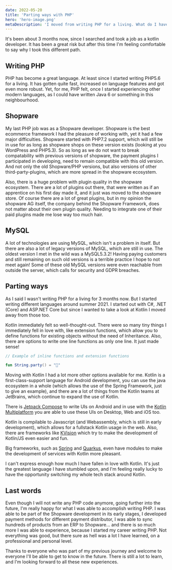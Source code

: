 ```yaml
---
date: 2022-05-20
title: 'Parting ways with PHP'
hero: 'hero-image.png'
metaDescription: 'I moved from writing PHP for a living. What do I have left to say?'
---
```


It's been about 3 months now, since I searched and took a job as a kotlin developer. It has been a great risk but after 
this time I'm feeling comfortable to say why I took this different path.

## Writing PHP
PHP has become a great language. At least since I started writing PHP5.6 for a living. It has gotten quite fast, increased 
on language features and got even more robust. Yet, for me, PHP felt, once I started experiencing other modern languages,
as I could have written Java 6 or something in this neighbourhood.

## Shopware
My last PHP job was as a Shopware developer. Shopware is the best ecommerce framework I had the pleasure of working with,
yet it had a few major difficulties. Shopware started with PHP7.2 support, which will still be in use for as long as shopware
shops on these version exists (looking at you WordPress and PHP5.3). So as long as we do not want to break compatability
with previous versions of shopware, the payment plugins I participated in developing, need to remain compatible with this
old version. And not only the old Shopware/PHP versions, but also versions of other third-party-plugins, which are more spread 
in the shopware ecosystem.

Also, there is a huge problem with plugin quality in the shopware ecosystem. There are a lot of plugins out there, that were 
written as if an apprentice on his first day made it, and it just was moved to the shopware store. Of course there are a
lot of great plugins, but in my opinion the shopware AG itself, the company behind the Shopware Framework, does not matter 
about their own plugin quality. Needing to integrate one of their paid plugins made me lose way too much hair.

## MySQL
A lot of technologies are using MySQL, which isn't a problem in itself. But there are also a lot of legacy versions of MySQL,
which are still in use. The oldest version I met in the wild was a MySQL5.3.2! Having paying customers and still remaining 
on such old versions is a terrible practice I hope to not meet again! Some of these old MySQL versions were even reachable 
from outside the server, which calls for security and GDPR breaches.

## Parting ways
As I said I wasn't writing PHP for a living for 3 months now. But I started writing different languages around summer 2021.
I started out with C#, .NET (Core) and ASP.NET Core but since I wanted to take a look at Kotlin I moved away from those 
too.

Kotlin immediately felt so well-thought-out. There were so many tiny things I immediately fell in love with, like extension
functions, which allow you to define functions for existing objects without the need of Inheritance. Also, there are options 
to write one line functions as only one line. It just made sense!

```kotlin
// Example of inline functions and extension functions

fun String.party() = "🎉"
```

Moving with Kotlin I had a lot more other options available for me. Kotlin is a first-class-support language for Android
development, you can use the java ecosystem in a whole (which allows the use of the Spring Framework, just to give an 
example), and there are a lot of things from the Kotlin teams at JetBrains, which continue to expand the use of Kotlin.

There is [Jetpack Compose](https://developer.android.com/jetpack/compose) to write UIs on Android and in use with the 
[Kotlin Multiplatform](https://kotlinlang.org/docs/multiplatform.html) you are able to use these UIs on Desktop, Web and iOS
too.

Kotlin is compilable to Javascript (and Webassembly, which is still in early development), which allows for a fullstack 
Kotlin usage in the web. Also, there are frameworks like [KVision](https://kvision.io/) which try to make the development 
of Kotlin/JS even easier and fun.

Big frameworks, such as [Spring](https://spring.io/) and [Quarkus](https://quarkus.io/), even have modules to make the 
development of services with Kotlin more pleasant.

I can't express enough how much I have fallen in love with Kotlin. It's just the greatest language I have stumbled upon, 
and I'm feeling really lucky to have the opportunity switching my whole tech stack around Kotlin.

## Last words 
Even though I will not write any PHP code anymore, going further into the future, I'm really happy for what I was able to 
accomplish writing PHP. I was able to be part of the Shopware development in its early stages, I developed payment methods
for different payment distributor, I was able to sync hundreds of products from an ERP to Shopware... and there is so much 
more I was able to experience, because I started my career writing PHP. Not everything was good, but there sure as hell 
was a lot I have learned, on a professional and personal level. 

Thanks to everyone who was part of my previous journey and welcome to everyone I'll be able to get to know in the future.
There is still a lot to learn, and I'm looking forward to all these new experiences.